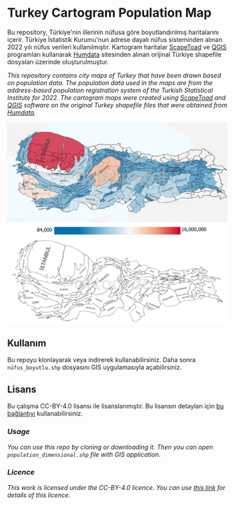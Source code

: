 # Turkey Cartogram Population Map

Bu repository, Türkiye'nin illerinin nüfusa göre boyutlandırılmış haritalarını içerir. Türkiye İstatistik Kurumu'nun adrese dayalı nüfus sisteminden alınan 2022 yılı nüfus verileri kullanılmıştır. Kartogram haritalar [ScapeToad](https://github.com/christiankaiser/ScapeToad) ve [QGIS](https://www.qgis.org/en/site/) programları kullanarak [Humdata](https://data.humdata.org/dataset/cod-ab-tur) sitesinden alınan orijinal Türkiye shapefile dosyaları üzerinde oluşturulmuştur.

*This repository contains city maps of Turkey that have been drawn based on population data. The population data used in the maps are from the address-based population registration system of the Turkish Statistical Institute for 2022. The cartogram maps were created using [ScapeToad](https://github.com/christiankaiser/ScapeToad) and [QGIS](https://www.qgis.org/en/site/) software on the original Turkey shapefile files that were obtained from [Humdata](https://data.humdata.org/dataset/cod-ab-tur).*

![Cartogram](fig/tr.png)
![Cartogram](fig/cartogram.png)


## Kullanım
Bu repoyu klonlayarak veya indirerek kullanabilirsiniz. Daha sonra `nüfus_boyutlu.shp` dosyasını GIS uygulamasıyla açabilirsiniz.


## Lisans
Bu çalışma CC-BY-4.0 lisansı ile lisanslanmıştır. Bu lisansın detayları için [bu bağlantıyı](LICENSE) kullanabilirsiniz.


### *Usage*
*You can use this repo by cloning or downloading it. Then you can open `population_dimensional.shp` file with GIS application.*


### *Licence*
*This work is licensed under the CC-BY-4.0 licence. You can use [this link](LICENSE) for details of this licence.*
